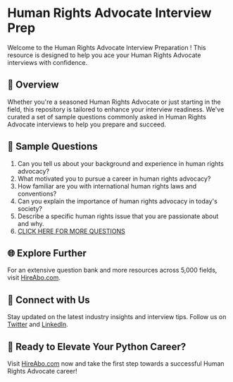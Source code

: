 # Human Rights Advocate Interview Prep

Welcome to the Human Rights Advocate Interview Preparation ! This resource is designed to help you ace your Human Rights Advocate interviews with confidence.

## 🚀 Overview

Whether you're a seasoned Human Rights Advocate or just starting in the field, this repository is tailored to enhance your interview readiness. We've curated a set of sample questions commonly asked in Human Rights Advocate interviews to help you prepare and succeed.

## 📝 Sample Questions

1. Can you tell us about your background and experience in human rights advocacy?
2. What motivated you to pursue a career in human rights advocacy?
3. How familiar are you with international human rights laws and conventions?
4. Can you explain the importance of human rights advocacy in today's society?
5. Describe a specific human rights issue that you are passionate about and why.
6. [CLICK HERE FOR MORE QUESTIONS](https://hireabo.com/job/7_3_16/Human%20Rights%20Advocate)

## 🌐 Explore Further

For an extensive question bank and more resources across 5,000 fields, visit [HireAbo.com](https://www.hireabo.com).

## 📱 Connect with Us

Stay updated on the latest industry insights and interview tips. Follow us on [Twitter](https://twitter.com/hireabo) and [LinkedIn](https://www.linkedin.com/in/hire-abo-3609972a8/).

## 🚀 Ready to Elevate Your Python Career?

Visit [HireAbo.com](https://www.hireabo.com) now and take the first step towards a successful Human Rights Advocate career!